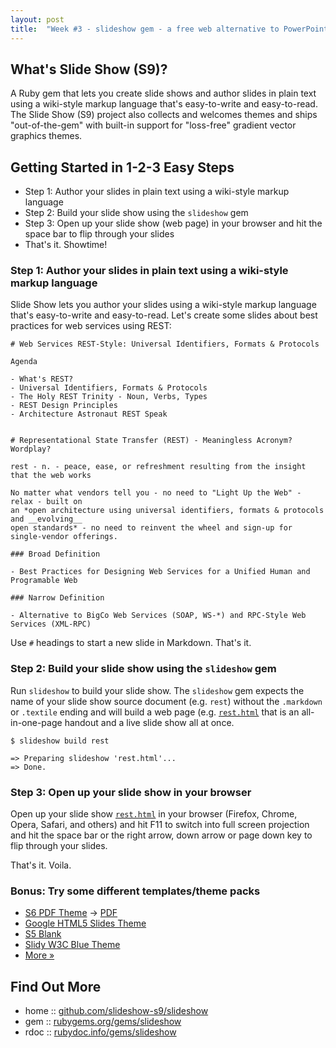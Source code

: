 ```yaml
---
layout: post
title:  "Week #3 - slideshow gem - a free web alternative to PowerPoint and Keynote in Ruby"
---
```



## What's Slide Show (S9)?

A Ruby gem that lets you create slide shows and author slides in plain text
using a wiki-style markup language that's easy-to-write and easy-to-read.
The Slide Show (S9) project also collects and welcomes themes
and ships "out-of-the-gem" with built-in support for "loss-free" gradient vector graphics themes.

## Getting Started in 1-2-3 Easy Steps

* Step 1: Author your slides in plain text using a wiki-style markup language
* Step 2: Build your slide show using the `slideshow` gem
* Step 3: Open up your slide show (web page) in your browser and hit the space bar to flip through your slides
* That's it. Showtime!

### Step 1: Author your slides in plain text using a wiki-style markup language

Slide Show lets you author your slides using a wiki-style markup language
that's easy-to-write and easy-to-read. Let's create some slides about best practices for web services
using REST:

~~~
# Web Services REST-Style: Universal Identifiers, Formats & Protocols

Agenda

- What's REST?
- Universal Identifiers, Formats & Protocols
- The Holy REST Trinity - Noun, Verbs, Types
- REST Design Principles 
- Architecture Astronaut REST Speak


# Representational State Transfer (REST) - Meaningless Acronym? Wordplay?

rest - n. - peace, ease, or refreshment resulting from the insight that the web works

No matter what vendors tell you - no need to "Light Up the Web" - relax - built on
an *open architecture using universal identifiers, formats & protocols and __evolving__
open standards* - no need to reinvent the wheel and sign-up for single-vendor offerings.

### Broad Definition

- Best Practices for Designing Web Services for a Unified Human and Programable Web

### Narrow Definition

- Alternative to BigCo Web Services (SOAP, WS-*) and RPC-Style Web Services (XML-RPC)
~~~

Use `#` headings to start a new slide in Markdown. That's it.


### Step 2: Build your slide show using the `slideshow` gem

Run `slideshow` to build your slide show. The `slideshow` gem
expects the name of your slide show source document (e.g. `rest`)
without the `.markdown` or `.textile` ending and will build a web page
(e.g. [`rest.html`](http://slideshow-s9.github.io/demos/rest.html)
that is an all-in-one-page handout and a live slide show all at once.

~~~
$ slideshow build rest

=> Preparing slideshow 'rest.html'...
=> Done.
~~~

### Step 3: Open up your slide show in your browser

Open up your slide show [`rest.html`](http://slideshow-s9.github.io/demos/rest.html)
in your browser (Firefox, Chrome, Opera, Safari, and others) and hit F11 to switch 
into full screen projection and hit the space bar or the right arrow, down arrow
or page down key to flip through your slides.


That's it. Voila.

### Bonus: Try some different templates/theme packs

* [S6 PDF Theme](http://slideshow-s9.github.io/demos/tutorial.pdf.html) -> [PDF](http://slideshow-s9.github.io/demos/tutorial.pdf)
* [Google HTML5 Slides Theme](http://slideshow-s9.github.io/demos/packs/g5/tutorial1.html5.html)
* [S5 Blank](http://slideshow-s9.github.io/demos/packs/s5/tutorial1.html)
* [Slidy W3C Blue Theme](http://slideshow-s9.github.io/demos/packs/slidy/tutorial1.w3c.html)
* [More »](http://slideshow-s9.github.io/gallery.html)


## Find Out More 

* home  :: [github.com/slideshow-s9/slideshow](https://github.com/slideshow-s9/slideshow)
* gem   :: [rubygems.org/gems/slideshow](https://rubygems.org/gems/slideshow)
* rdoc  :: [rubydoc.info/gems/slideshow](http://rubydoc.info/gems/slideshow)

